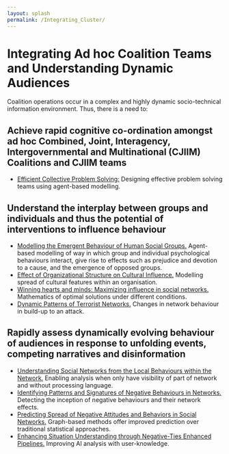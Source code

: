 ```yaml
---
layout: splash
permalink: /Integrating_Cluster/
---
```


# Integrating Ad hoc Coalition Teams and Understanding Dynamic Audiences

Coalition operations occur in a complex and highly dynamic socio-technical information environment. Thus, there is a need to:

##	Achieve rapid cognitive co-ordination amongst ad hoc Combined, Joint, Interagency, Intergovernmental and Multinational (CJIIM) Coalitions and CJIIM teams
* [Efficient Collective Problem Solving:](/3b02/) Designing effective problem solving teams using agent-based modelling.  

##	Understand the interplay between groups and individuals and thus the potential of interventions to influence behaviour 
*	[Modelling the Emergent Behaviour of Human Social Groups.](/3c01/)  Agent-based modelling of way in which group and individual psychological behaviours interact, give rise to effects such as prejudice and devotion to a cause, and the emergence of opposed groups. 
*	[Effect of Organizational Structure on Cultural Influence.](/3b03/) Modelling spread of cultural features within an organisation.                                    
*	[Winning hearts and minds: Maximizing influence in social networks.](/3b01/) Mathematics of optimal solutions under different conditions. 
*	[Dynamic Patterns of Terrorist Networks.](/3a10/)  Changes in network behaviour in build-up to an attack. 

##	Rapidly assess dynamically evolving behaviour of audiences in response to unfolding events, competing narratives and disinformation
*	[Understanding Social Networks from the Local Behaviours within the Network.](/3a03/)  Enabling analysis when only have visibility of part of network and without processing language. 
*	[Identifying Patterns and Signatures of Negative Behaviours in Networks.](/3a05/) Detecting the inception of negative behaviours and their network effects. 
*	[Predicting Spread of Negative Attitudes and Behaviors in Social Networks.](/3a06/)  Graph-based methods offer improved prediction over traditional statistical approaches. 
* [Enhancing Situation Understanding through Negative-Ties Enhanced Pipelines.](/3a13/)  Improving AI analysis with user-knowledge. 
